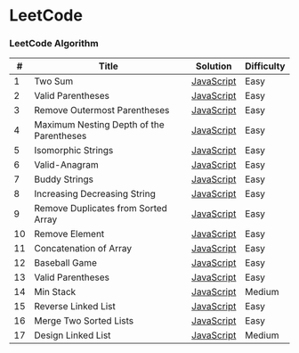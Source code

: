 # LeetCode

### LeetCode Algorithm

| #   | Title                                    | Solution                                                                        | Difficulty |
| --- | ---------------------------------------- | ------------------------------------------------------------------------------- | ---------- |
| 1   | Two Sum                                  | [JavaScript](./algorithms/JavaScript/Two-Sum/two-sum.js)                        | Easy       |
| 2   | Valid Parentheses                        | [JavaScript](./String/20-Valid-Parentheses/JavaScript)                          | Easy       |
| 3   | Remove Outermost Parentheses             | [JavaScript](./String/1021-Remove-Outermost-Parentheses/JavaScript)             | Easy       |
| 4   | Maximum Nesting Depth of the Parentheses | [JavaScript](./String/1614-Maximum-Nesting-Depth-of-the-Parentheses/JavaScript) | Easy       |
| 5   | Isomorphic Strings                       | [JavaScript](./String/205-Isomorphic-String/JavaScript)                         | Easy       |
| 6   | Valid-Anagram                            | [JavaScript](./String/242-Valid-Anagram/JavaScript)                             | Easy       |
| 7   | Buddy Strings                            | [JavaScript](./String/850-Buddy-Strings/JavaScript)                             | Easy       |
| 8   | Increasing Decreasing String             | [JavaScript](./String/1370-Increasing-Decreasing-String/JavaScript)             | Easy       |
| 9   | Remove Duplicates from Sorted Array      | [JavaScript](./Array/26.%20Remove%20Duplicates%20from%20Sorted%20Array)         | Easy       |
| 10  | Remove Element                           | [JavaScript](./Array/27.%20Remove%20Element)                                    | Easy       |
| 11  | Concatenation of Array                   | [JavaScript](./Array/1929.%20Concatenation%20of%20Array)                        | Easy       |
| 12  | Baseball Game                            | [JavaScript](./Array/682.%20Baseball%20Game)                                    | Easy       |
| 13  | Valid Parentheses                        | [JavaScript](./Array/20.%20Valid%20Parentheses)                                 | Easy       |
| 14  | Min Stack                                | [JavaScript](./Array/155.%20Min%20Stack)                                        | Medium     |
| 15  | Reverse Linked List                      | [JavaScript](./Linked%20List/206.%20Reverse%20Linked%20List)                    | Easy       |
| 16  | Merge Two Sorted Lists                   | [JavaScript](./Linked%20List/21.%20Merge%20Two%20Sorted%20Lists)                | Easy       |
| 17  | Design Linked List                       | [JavaScript](./Linked%20List/707.%20Design%20Linked%20Lists)                    | Medium     |
